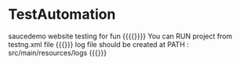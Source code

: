 # TestAutomation
saucedemo website testing for fun {{{{}}}}
You can RUN project from testng.xml file {{{}}}
log file should be created at PATH : src/main/resources/logs {{{}}}
